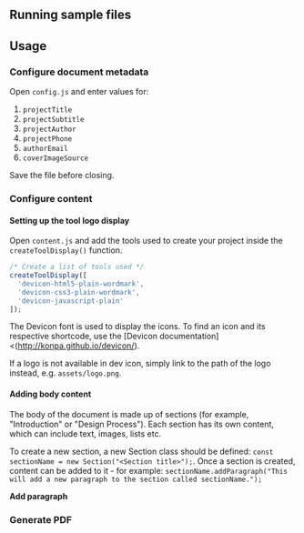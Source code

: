 ## Running sample files

## Usage
### Configure document metadata
Open `config.js` and enter values for:

1. `projectTitle`
2. `projectSubtitle`
3. `projectAuthor`
4. `projectPhone`
5. `authorEmail`
6. `coverImageSource`

Save the file before closing.

### Configure content
#### Setting up the tool logo display
Open `content.js` and add the tools used to create your project inside the `createToolDisplay()` function.

```javascript
/* Create a list of tools used */
createToolDisplay([
  'devicon-html5-plain-wordmark',
  'devicon-css3-plain-wordmark',
  'devicon-javascript-plain'
]);
```

The Devicon font is used to display the icons. To find an icon and its respective shortcode, use the [Devicon documentation]<(http://konpa.github.io/devicon/).

If a logo is not available in dev icon, simply link to the path of the logo instead, e.g. `assets/logo.png`.

#### Adding body content
The body of the document is made up of sections (for example, "Introduction" or "Design Process"). Each section has its own content, which can include text, images, lists etc.

To create a new section, a new Section class should be defined: `const sectionName = new Section("<Section title>");`.
Once a section is created, content can be added to it - for example: `sectionName.addParagraph("This will add a new paragraph to the section called sectionName.");`

**Add paragraph**


### Generate PDF
